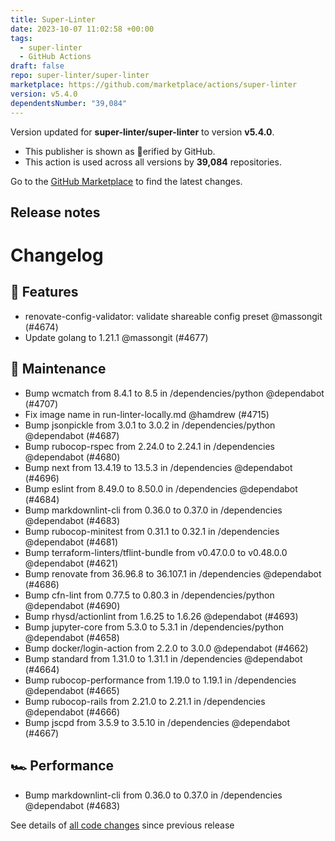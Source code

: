 ```yaml
---
title: Super-Linter
date: 2023-10-07 11:02:58 +00:00
tags:
  - super-linter
  - GitHub Actions
draft: false
repo: super-linter/super-linter
marketplace: https://github.com/marketplace/actions/super-linter
version: v5.4.0
dependentsNumber: "39,084"
---
```



Version updated for **super-linter/super-linter** to version **v5.4.0**.
- This publisher is shown as erified by GitHub.
- This action is used across all versions by **39,084** repositories.

Go to the [GitHub Marketplace](https://github.com/marketplace/actions/super-linter) to find the latest changes.

## Release notes

# Changelog
## 🚀 Features

- renovate-config-validator: validate shareable config preset @massongit (#4674)
- Update golang to 1.21.1 @massongit (#4677)

## 🧰 Maintenance

- Bump wcmatch from 8.4.1 to 8.5 in /dependencies/python @dependabot (#4707)
- Fix image name in run-linter-locally.md @hamdrew (#4715)
- Bump jsonpickle from 3.0.1 to 3.0.2 in /dependencies/python @dependabot (#4687)
- Bump rubocop-rspec from 2.24.0 to 2.24.1 in /dependencies @dependabot (#4680)
- Bump next from 13.4.19 to 13.5.3 in /dependencies @dependabot (#4696)
- Bump eslint from 8.49.0 to 8.50.0 in /dependencies @dependabot (#4684)
- Bump markdownlint-cli from 0.36.0 to 0.37.0 in /dependencies @dependabot (#4683)
- Bump rubocop-minitest from 0.31.1 to 0.32.1 in /dependencies @dependabot (#4681)
- Bump terraform-linters/tflint-bundle from v0.47.0.0 to v0.48.0.0 @dependabot (#4621)
- Bump renovate from 36.96.8 to 36.107.1 in /dependencies @dependabot (#4686)
- Bump cfn-lint from 0.77.5 to 0.80.3 in /dependencies/python @dependabot (#4690)
- Bump rhysd/actionlint from 1.6.25 to 1.6.26 @dependabot (#4693)
- Bump jupyter-core from 5.3.0 to 5.3.1 in /dependencies/python @dependabot (#4658)
- Bump docker/login-action from 2.2.0 to 3.0.0 @dependabot (#4662)
- Bump standard from 1.31.0 to 1.31.1 in /dependencies @dependabot (#4664)
- Bump rubocop-performance from 1.19.0 to 1.19.1 in /dependencies @dependabot (#4665)
- Bump rubocop-rails from 2.21.0 to 2.21.1 in /dependencies @dependabot (#4666)
- Bump jscpd from 3.5.9 to 3.5.10 in /dependencies @dependabot (#4667)

## 🏎 Performance

- Bump markdownlint-cli from 0.36.0 to 0.37.0 in /dependencies @dependabot (#4683)

See details of [all code changes](https://github.com/super-linter/super-linter/compare/v5.3.1...v5.4.0) since previous release


